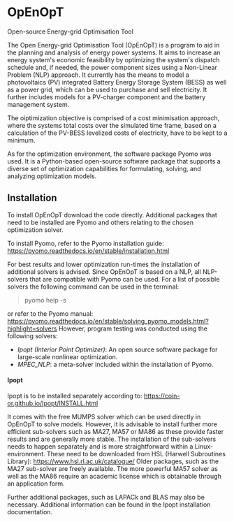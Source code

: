 # OpEnOpT
Open-source Energy-grid Optimisation Tool

The Open Energy-grid Optimisation Tool (OpEnOpT) is a program to aid in the planning and analysis of energy power systems. It aims to increase an energy system's economic feasibility by optimizing the system's dispatch schedule and, if needed, the power component sizes using a Non-Linear Problem (NLP) approach. 
It currently has the means to model a photovoltaics (PV) integrated Battery Energy Storage System (BESS) as well as a power grid, which can be used to purchase and sell electricity. It further includes models for a PV-charger component and the battery management system.

The oiptimization objective is comprised of a cost minimisation approach, where the systems total costs over the simulated time frame, based on a calculation of the PV-BESS levelized costs of electricity, have to be kept to a minimum.  

As for the optimization environment, the software package Pyomo was used. It is a Python-based open-source software package that supports a diverse set of optimization capabilities for formulating, solving, and analyzing optimization models.

## Installation
To install OpEnOpT download the code directly. Additional packages that need to be installed are Pyomo and others relating to the chosen optimization solver.

To install Pyomo, refer to the Pyomo installation guide: https://pyomo.readthedocs.io/en/stable/installation.html

For best results and lower optimization run-times the installation of additional solvers is advised. Since OpEnOpT is based on a NLP, all NLP-solvers that are compatible with Pyomo can be used. For a list of possible solvers the following command can be used in the terminal: 
> pyomo help -s
> 
or refer to the Pyomo manual: https://pyomo.readthedocs.io/en/stable/solving_pyomo_models.html?highlight=solvers
However, program testing was conducted using the following solvers:
- *Ipopt (Interior Point Optimizer)*: An open source software package for large-scale nonlinear optimization. 
- *MPEC_NLP*: a meta-solver included within the installation of Pyomo. 


#### Ipopt
Ipopt is to be installed separately according to:
https://coin-or.github.io/Ipopt/INSTALL.html

It comes with the free MUMPS solver which can be used directly in OpEnOpT to solve models. However, it is advisable to install further more efficient sub-solvers such as MA27, MA57 or MA86 as these provide faster results and are generally more stable.
The installation of the sub-solvers needs to happen separately and is more straightforward within a Linux-environment. These need to be downloaded from HSL (Harwell Subroutines Library):
https://www.hsl.rl.ac.uk/catalogue/
Older packages, such as the MA27 sub-solver are freely available. The more powerful MA57 solver as well as the MA86 require an academic license which is obtainable through an application form.

Further additional packages, such as LAPACk and BLAS may also be necessary. Additional information can be found in the Ipopt installation documentation.
